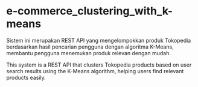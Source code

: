 # e-commerce_clustering_with_k-means

Sistem ini merupakan REST API yang mengelompokkan produk Tokopedia berdasarkan hasil pencarian pengguna dengan algoritma K-Means, membantu pengguna menemukan produk relevan dengan mudah.

This system is a REST API that clusters Tokopedia products based on user search results using the K-Means algorithm, helping users find relevant products easily.
